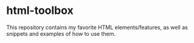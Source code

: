 # html-toolbox
This repository contains my favorite HTML elements/features, as well as snippets and examples of how to use them.

